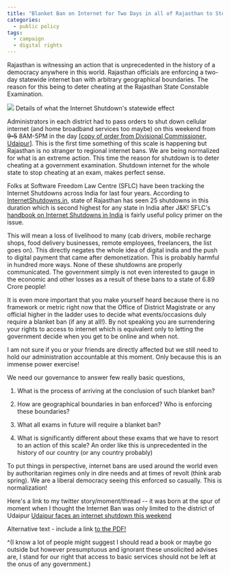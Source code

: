 ```yaml
---
title: "Blanket Ban on Internet for Two Days in all of Rajasthan to Stop Cheating"
categories:
  - public policy
tags:
  - campaign
  - digital rights
---
```


Rajasthan is witnessing an action that is unprecedented in the history of a democracy anywhere in this world. Rajasthan officials are enforcing a two-day statewide internet ban with arbitrary geographical boundaries. The reason for this being to deter cheating at the Rajasthan State Constable Examination.

![](http://shailendra.me/images/ban1.jpg)
Details of what the Internet Shutdown's statewide effect

Administrators in each district had to pass orders to shut down cellular internet (and home broadband services too maybe) on this weekend from ~~9-5~~ 8AM-5PM in the day [[copy of order from Divisional Commissioner, Udaipur](http://shailendra.me/uploads/internetsuspensionorder-udaipur.pdf)]. This is the first time something of this scale is happening but Rajasthan is no stranger to regional internet bans. We are being normalized for what is an extreme action. This time the reason for shutdown is to deter cheating at a government examination. Shutdown internet for the whole state to stop cheating at an exam, makes perfect sense.

Folks at Software Freedom Law Centre (SFLC) have been tracking the Internet Shutdowns across India for last four years. According to [InternetShutdowns.in](https://internetshutdowns.in/), state of Rajasthan has seen 25 shutdowns in this duration which is second highest for any state in India after J&K! SFLC's [handbook on Internet Shutdowns in India](https://sflc.in/sites/default/files/reports/Living%20in%20Digital%20Darkness%20-%20A%20Handbook%20on%20Internet%20Shutdowns%20in%20India%2c%20May%202018%20-%20by%20SFLCin.pdf) is fairly useful policy primer on the issue. 

This will mean a loss of livelihood to many (cab drivers, mobile recharge shops, food delivery businesses, remote employees, freelancers, the list goes on). This directly negates the whole idea of digital india and the push to digital payment that came after demonetization. This is probably harmful in hundred more ways. None of these shutdowns are properly communicated. The government simply is not even interested to gauge in the economic and other losses as a result of these bans to a state of 6.89 Crore people!

It is even more important that you make yourself heard because there is no framework or metric right now that the Office of District Magistrate or any official higher in the ladder uses to decide what events/occasions duly require a blanket ban (if any at all!). By not speaking you are surrendering your rights to access to internet which is equivalent only to letting the government decide when you get to be online and when not.

I am not sure if you or your friends are directly affected but we still need to hold our administration accountable at this moment. Only because this is an immense power exercise!

We need our governance to answer few really basic questions, 

1. What is the process of arriving at the conclusion of such blanket ban? 

2. How are geographical boundaries in ban enforced? Who is enforcing these boundaries? 

3. What all exams in future will require a blanket ban? 

4. What is significantly different about these exams that we have to resort to an action of this scale? An order like this is unprecedented in the history of our country (or any country probably) 

To put things in perspective, internet bans are used around the world even by authoritarian regimes only in dire needs and at times of revolt (think arab spring). We are a liberal democracy seeing this enforced so casually. This is normalization!

Here's a link to my twitter story/moment/thread -- it was born at the spur of moment when I thought the Internet Ban was only limited to the district of Udaipur
<a class="twitter-moment" href="https://twitter.com/i/moments/1017922347146272768?ref_src=twsrc%5Etfw">Udaipur faces an internet shutdown this weekend</a>
<script async src="https://platform.twitter.com/widgets.js" charset="utf-8"></script>


[^copy of order]: Order signed from the office of Divisional Commissioner Udaipur, [[PDF](http://shailendra.me/uploads/internetsuspensionorder-udaipur.pdf)]

<object data="internetsuspensionorder-udaipur.pdf" type="application/pdf" width="100%" height="100%">
  <p>Alternative text - include a link <a href="http://shailendra.me/uploads/internetsuspensionorder-udaipur.pdf">to the PDF!</a></p>
</object>


^(I know a lot of people might suggest I should read a book or maybe go outside but however presumptuous and ignorant these unsolicited advises are, I stand for our right that access to basic services should not be left at the onus of any government.)